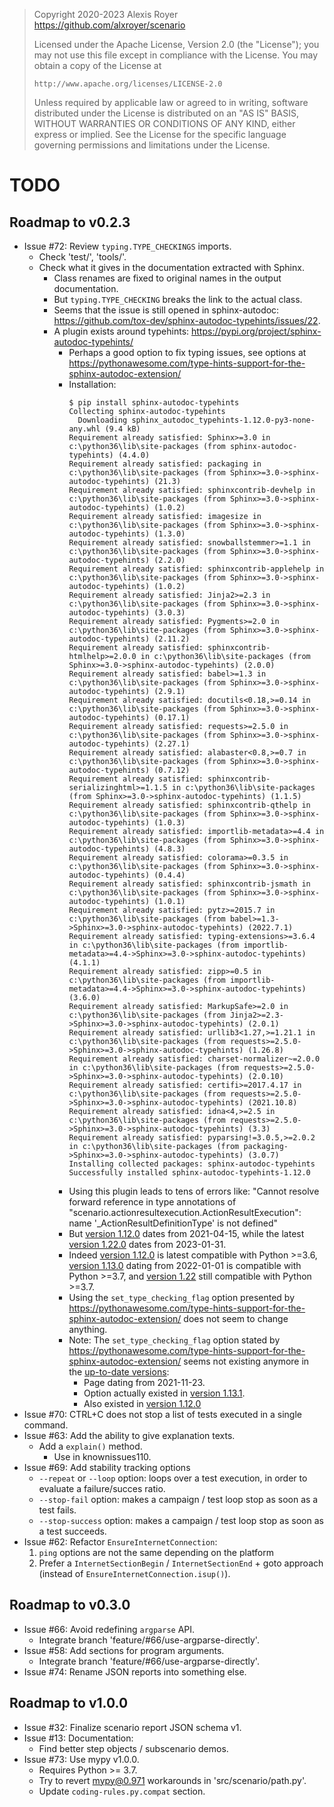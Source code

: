 > Copyright 2020-2023 Alexis Royer <https://github.com/alxroyer/scenario>
>
> Licensed under the Apache License, Version 2.0 (the "License");
> you may not use this file except in compliance with the License.
> You may obtain a copy of the License at
>
>     http://www.apache.org/licenses/LICENSE-2.0
>
> Unless required by applicable law or agreed to in writing, software
> distributed under the License is distributed on an "AS IS" BASIS,
> WITHOUT WARRANTIES OR CONDITIONS OF ANY KIND, either express or implied.
> See the License for the specific language governing permissions and
> limitations under the License.


# TODO

## Roadmap to v0.2.3

- Issue #72: Review `typing.TYPE_CHECKINGS` imports.
    - Check 'test/', 'tools/'.
    - Check what it gives in the documentation extracted with Sphinx.
        - Class renames are fixed to original names in the output documentation.
        - But `typing.TYPE_CHECKING` breaks the link to the actual class.
        - Seems that the issue is still opened in sphinx-autodoc: https://github.com/tox-dev/sphinx-autodoc-typehints/issues/22.
        - A plugin exists around typehints: https://pypi.org/project/sphinx-autodoc-typehints/
            - Perhaps a good option to fix typing issues, see options at https://pythonawesome.com/type-hints-support-for-the-sphinx-autodoc-extension/
            - Installation:
              ```
              $ pip install sphinx-autodoc-typehints
              Collecting sphinx-autodoc-typehints
                Downloading sphinx_autodoc_typehints-1.12.0-py3-none-any.whl (9.4 kB)
              Requirement already satisfied: Sphinx>=3.0 in c:\python36\lib\site-packages (from sphinx-autodoc-typehints) (4.4.0)
              Requirement already satisfied: packaging in c:\python36\lib\site-packages (from Sphinx>=3.0->sphinx-autodoc-typehints) (21.3)
              Requirement already satisfied: sphinxcontrib-devhelp in c:\python36\lib\site-packages (from Sphinx>=3.0->sphinx-autodoc-typehints) (1.0.2)
              Requirement already satisfied: imagesize in c:\python36\lib\site-packages (from Sphinx>=3.0->sphinx-autodoc-typehints) (1.3.0)
              Requirement already satisfied: snowballstemmer>=1.1 in c:\python36\lib\site-packages (from Sphinx>=3.0->sphinx-autodoc-typehints) (2.2.0)
              Requirement already satisfied: sphinxcontrib-applehelp in c:\python36\lib\site-packages (from Sphinx>=3.0->sphinx-autodoc-typehints) (1.0.2)
              Requirement already satisfied: Jinja2>=2.3 in c:\python36\lib\site-packages (from Sphinx>=3.0->sphinx-autodoc-typehints) (3.0.3)
              Requirement already satisfied: Pygments>=2.0 in c:\python36\lib\site-packages (from Sphinx>=3.0->sphinx-autodoc-typehints) (2.11.2)
              Requirement already satisfied: sphinxcontrib-htmlhelp>=2.0.0 in c:\python36\lib\site-packages (from Sphinx>=3.0->sphinx-autodoc-typehints) (2.0.0)
              Requirement already satisfied: babel>=1.3 in c:\python36\lib\site-packages (from Sphinx>=3.0->sphinx-autodoc-typehints) (2.9.1)
              Requirement already satisfied: docutils<0.18,>=0.14 in c:\python36\lib\site-packages (from Sphinx>=3.0->sphinx-autodoc-typehints) (0.17.1)
              Requirement already satisfied: requests>=2.5.0 in c:\python36\lib\site-packages (from Sphinx>=3.0->sphinx-autodoc-typehints) (2.27.1)
              Requirement already satisfied: alabaster<0.8,>=0.7 in c:\python36\lib\site-packages (from Sphinx>=3.0->sphinx-autodoc-typehints) (0.7.12)
              Requirement already satisfied: sphinxcontrib-serializinghtml>=1.1.5 in c:\python36\lib\site-packages (from Sphinx>=3.0->sphinx-autodoc-typehints) (1.1.5)
              Requirement already satisfied: sphinxcontrib-qthelp in c:\python36\lib\site-packages (from Sphinx>=3.0->sphinx-autodoc-typehints) (1.0.3)
              Requirement already satisfied: importlib-metadata>=4.4 in c:\python36\lib\site-packages (from Sphinx>=3.0->sphinx-autodoc-typehints) (4.8.3)
              Requirement already satisfied: colorama>=0.3.5 in c:\python36\lib\site-packages (from Sphinx>=3.0->sphinx-autodoc-typehints) (0.4.4)
              Requirement already satisfied: sphinxcontrib-jsmath in c:\python36\lib\site-packages (from Sphinx>=3.0->sphinx-autodoc-typehints) (1.0.1)
              Requirement already satisfied: pytz>=2015.7 in c:\python36\lib\site-packages (from babel>=1.3->Sphinx>=3.0->sphinx-autodoc-typehints) (2022.7.1)
              Requirement already satisfied: typing-extensions>=3.6.4 in c:\python36\lib\site-packages (from importlib-metadata>=4.4->Sphinx>=3.0->sphinx-autodoc-typehints) (4.1.1)
              Requirement already satisfied: zipp>=0.5 in c:\python36\lib\site-packages (from importlib-metadata>=4.4->Sphinx>=3.0->sphinx-autodoc-typehints) (3.6.0)
              Requirement already satisfied: MarkupSafe>=2.0 in c:\python36\lib\site-packages (from Jinja2>=2.3->Sphinx>=3.0->sphinx-autodoc-typehints) (2.0.1)
              Requirement already satisfied: urllib3<1.27,>=1.21.1 in c:\python36\lib\site-packages (from requests>=2.5.0->Sphinx>=3.0->sphinx-autodoc-typehints) (1.26.8)
              Requirement already satisfied: charset-normalizer~=2.0.0 in c:\python36\lib\site-packages (from requests>=2.5.0->Sphinx>=3.0->sphinx-autodoc-typehints) (2.0.10)
              Requirement already satisfied: certifi>=2017.4.17 in c:\python36\lib\site-packages (from requests>=2.5.0->Sphinx>=3.0->sphinx-autodoc-typehints) (2021.10.8)
              Requirement already satisfied: idna<4,>=2.5 in c:\python36\lib\site-packages (from requests>=2.5.0->Sphinx>=3.0->sphinx-autodoc-typehints) (3.3)
              Requirement already satisfied: pyparsing!=3.0.5,>=2.0.2 in c:\python36\lib\site-packages (from packaging->Sphinx>=3.0->sphinx-autodoc-typehints) (3.0.7)
              Installing collected packages: sphinx-autodoc-typehints
              Successfully installed sphinx-autodoc-typehints-1.12.0
              ```
            - Using this plugin leads to tens of errors like:
              "Cannot resolve forward reference in type annotations of "scenario.actionresultexecution.ActionResultExecution": name '_ActionResultDefinitionType' is not defined"
            - But [version 1.12.0](https://github.com/tox-dev/sphinx-autodoc-typehints/releases/tag/1.12.0) dates from 2021-04-15,
              while the latest [version 1.22.0](https://github.com/tox-dev/sphinx-autodoc-typehints/releases/tag/1.22.0) dates from 2023-01-31.
            - Indeed [version 1.12.0](https://pypi.org/project/sphinx-autodoc-typehints/1.12.0/) is latest compatible with Python >=3.6,
              [version 1.13.0](https://pypi.org/project/sphinx-autodoc-typehints/1.13.0/) dating from 2022-01-01 is compatible with Python >=3.7,
              and [version 1.22](https://pypi.org/project/sphinx-autodoc-typehints/1.22/) still compatible with Python >=3.7.
            - Using the `set_type_checking_flag` option presented by https://pythonawesome.com/type-hints-support-for-the-sphinx-autodoc-extension/
              does not seem to change anything.
            - Note: The `set_type_checking_flag` option stated by https://pythonawesome.com/type-hints-support-for-the-sphinx-autodoc-extension/
              seems not existing anymore in the [up-to-date versions](https://github.com/tox-dev/sphinx-autodoc-typehints/blob/1.22.0/src/sphinx_autodoc_typehints/__init__.py#L801):
                - Page dating from 2021-11-23.
                - Option actually existed in [version 1.13.1](https://github.com/tox-dev/sphinx-autodoc-typehints/blob/1.13.1/src/sphinx_autodoc_typehints/__init__.py#L502).
                - Also existed in [version 1.12.0](https://github.com/tox-dev/sphinx-autodoc-typehints/blob/1.12.0/sphinx_autodoc_typehints.py#L483)
- Issue #70: CTRL+C does not stop a list of tests executed in a single command.
- Issue #63: Add the ability to give explanation texts.
    - Add a `explain()` method.
        - Use in knownissues110.
- Issue #69: Add stability tracking options
    - `--repeat` or `--loop` option: loops over a test execution, in order to evaluate a failure/succes ratio.
    - `--stop-fail` option: makes a campaign / test loop stop as soon as a test fails.
    - `--stop-success` option: makes a campaign / test loop stop as soon as a test succeeds.
- Issue #62: Refactor `EnsureInternetConnection`:
    1. `ping` options are not the same depending on the platform
    2. Prefer a `InternetSectionBegin` / `InternetSectionEnd` + goto approach (instead of `EnsureInternetConnection.isup()`).


## Roadmap to v0.3.0

- Issue #66: Avoid redefining `argparse` API.
    - Integrate branch 'feature/#66/use-argparse-directly'.
- Issue #58: Add sections for program arguments.
    - Integrate branch 'feature/#66/use-argparse-directly'.
- Issue #74: Rename JSON reports into something else.


## Roadmap to v1.0.0

- Issue #32: Finalize scenario report JSON schema v1.
- Issue #13: Documentation:
    - Find better step objects / subscenario demos.
- Issue #73: Use mypy v1.0.0.
    - Requires Python >= 3.7.
    - Try to revert mypy@0.971 workarounds in 'src/scenario/path.py'.
    - Update `coding-rules.py.compat` section.
